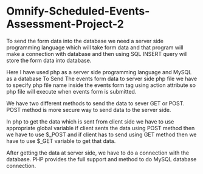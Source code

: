 # Omnify-Scheduled-Events-Assessment-Project-2
To send the form data into the database we need a server side programming language which will take form data and that program will make a connection with database and then using SQL INSERT query will store the form data into database.


Here I have used php as a server side programming language and MySQL as a database 
To Send The events form data to server side php file we have to specify php file name inside the events form tag using action attribute so php file will execute when events form is submitted. 

We have two different methods to send the data to sever GET or POST. POST method is more secure way to send data to the server side.

In php to get the data which is sent from client side we have to use appropriate global variable if client sents the data using POST method then we have to use $_POST and if client has to send using GET method then we have to use $_GET variable to get that data. 

After getting the data at server side, we have to do a connection with the database. PHP provides the full support and method to do MySQL database connection.
